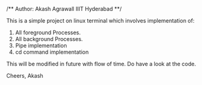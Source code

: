 /** Author: Akash Agrawall
    IIIT Hyderabad **/

This is a simple project on linux terminal which involves implementation of:
1. All foreground Processes.
2. All background Processes.
3. Pipe implementation
4. cd command implementation

This will be modified in future with flow of time. Do have a look at the code.

Cheers,
Akash


